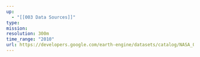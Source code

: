 ```yaml
---
up:
  - "[[003 Data Sources]]"
type: 
mission: 
resolution: 300m
time_range: "2010"
url: https://developers.google.com/earth-engine/datasets/catalog/NASA_ORNL_biomass_carbon_density_v1
---
```

